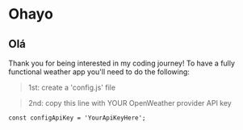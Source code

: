 # Ohayo

## Olá

Thank you for being interested in my coding journey!
To have a fully functional weather app you'll need to do the following:

> 1st: create a 'config.js' file

> 2nd: copy this line with YOUR OpenWeather provider API key

```const configApiKey = 'YourApiKeyHere';```

